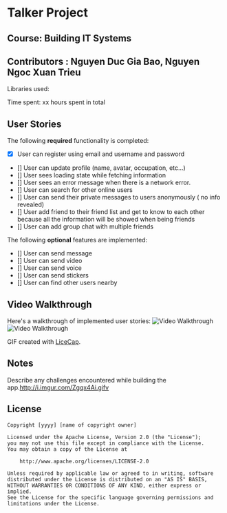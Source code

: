 # Talker Project
## Course: Building IT Systems
## Contributors : Nguyen Duc Gia Bao, Nguyen Ngoc Xuan Trieu

Libraries used:

Time spent: xx hours spent in total

## User Stories

The following **required** functionality is completed:

- [x] User can register using email and username and password
- [] User can update profile (name, avatar, occupation, etc...)
- [] User sees loading state while fetching information
- [] User sees an error message when there is a network error.
- [] User can search for other online users
- [] User can send their private messages to users anonymously ( no info revealed)
- [] User add friend to their friend list and get to know to each other because all the information will be showed when being friends
- [] User can add group chat with multiple friends

The following **optional** features are implemented:

- [] User can send message
- [] User can send video
- [] User can send voice
- [] User can send stickers
- [] User can find other users nearby


## Video Walkthrough

Here's a walkthrough of implemented user stories:
![Video Walkthrough]()
<img src='' title='Video Walkthrough' width='' alt='Video Walkthrough' />

GIF created with [LiceCap](http://www.cockos.com/licecap/).

## Notes

Describe any challenges encountered while building the app.http://i.imgur.com/Zgqx4Ai.gifv

## License

    Copyright [yyyy] [name of copyright owner]

    Licensed under the Apache License, Version 2.0 (the "License");
    you may not use this file except in compliance with the License.
    You may obtain a copy of the License at

        http://www.apache.org/licenses/LICENSE-2.0

    Unless required by applicable law or agreed to in writing, software
    distributed under the License is distributed on an "AS IS" BASIS,
    WITHOUT WARRANTIES OR CONDITIONS OF ANY KIND, either express or implied.
    See the License for the specific language governing permissions and
    limitations under the License.
